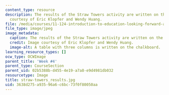 ```yaml
---
content_type: resource
description: The results of the Straw Towers activity are written on the board. Image
  courtesy of Eric Klopfer and Wendy Huang.
file: /media/courses/11-124-introduction-to-education-looking-forward-and-looking-back-on-education-fall-2011/3638d275a93596a6c6bc73f0f80050aa_straw-towers_results.jpg
file_type: image/jpeg
image_metadata:
  caption: The results of the Straw Towers activity are written on the board.
  credit: Image courtesy of Eric Klopfer and Wendy Huang.
  image-alt: A table with three columns is written on the chalkboard.
learning_resource_types: []
ocw_type: OCWImage
parent_title: 'Week #4'
parent_type: CourseSection
parent_uid: 02b5388b-d455-4e19-a7a8-e9d4981db032
resourcetype: Image
title: straw-towers_results.jpg
uid: 3638d275-a935-96a6-c6bc-73f0f80050aa
---
```

